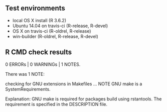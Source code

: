 ## Test environments

* local OS X install (R 3.6.2)
* Ubuntu 14.04 on travis-ci (R-release, R-devel)
* OS X on travis-ci (R-oldrel, R-release)
* win-builder (R-oldrel,  R-release, R-devel)

## R CMD check results

0 ERRORs | 0 WARNINGs | 1 NOTES.

There was 1 NOTE:

checking for GNU extensions in Makefiles ... 
NOTE GNU make is a SystemRequirements.

Explanation: GNU make is required for packages build using rstantools. The requirement is specified in the DESCRIPTION file.
